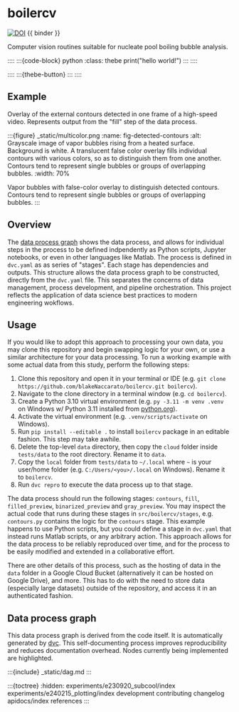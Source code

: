 # boilercv

[![DOI](https://zenodo.org/badge/503551174.svg)](https://zenodo.org/badge/latestdoi/503551174) {{ binder }}

Computer vision routines suitable for nucleate pool boiling bubble analysis.

::::
:::{code-block} python
:class: thebe
print("hello world!")
:::
::::

::::
:::{thebe-button}
:::
::::

## Example

Overlay of the external contours detected in one frame of a high-speed video. Represents output from the "fill" step of the data process.

:::{figure} _static/multicolor.png
:name: fig-detected-contours
:alt: Grayscale image of vapor bubbles rising from a heated surface. Background is white. A translucent false color overlay fills individual contours with various colors, so as to distinguish them from one another. Contours tend to represent single bubbles or groups of overlapping bubbles.
:width: 70%

Vapor bubbles with false-color overlay to distinguish detected contours. Contours tend to represent single bubbles or groups of overlapping bubbles.
:::

## Overview

The [data process graph](#data-process-graph) shows the data process, and allows for individual steps in the process to be defined indpendently as Python scripts, Jupyter notebooks, or even in other languages like Matlab. The process is defined in `dvc.yaml` as as series of "stages". Each stage has dependencies and outputs. This structure allows the data process graph to be constructed, directly from the `dvc.yaml` file. This separates the concerns of data management, process development, and pipeline orchestration. This project reflects the application of data science best practices to modern engineering wokflows.

## Usage

If you would like to adopt this approach to processing your own data, you may clone this repository and begin swapping logic for your own, or use a similar architecture for your data processing. To run a working example with some actual data from this study, perform the following steps:

1. Clone this repository and open it in your terminal or IDE (e.g. `git clone https://github.com/blakeNaccarato/boilercv.git boilercv`).
2. Navigate to the clone directory in a terminal window (e.g. `cd boilercv`).
3. Create a Python 3.10 virtual environment (e.g. `py -3.11 -m venv .venv` on Windows w/ Python 3.11 installed from [python.org](https://www.python.org/)).
4. Activate the virtual environment (e.g. `.venv/scripts/activate` on Windows).
5. Run `pip install --editable .` to install `boilercv` package in an editable fashion. This step may take awhile.
6. Delete the top-level `data` directory, then copy the `cloud` folder inside `tests/data` to the root directory. Rename it to `data`.
7. Copy the `local` folder from `tests/data` to `~/.local` where `~` is your user/home folder (e.g. `C:/Users/<you>/.local` on Windows). Rename it to `boilercv`.
8. Run `dvc repro` to execute the data process up to that stage.

The data process should run the following stages: `contours`, `fill`, `filled_preview`, `binarized_preview` and `gray_preview`. You may inspect the actual code that runs during these stages in `src/boilercv/stages`, e.g. `contours.py` contains the logic for the `contours` stage. This example happens to use Python scripts, but you could define a stage in `dvc.yaml` that instead runs Matlab scripts, or any arbitrary action. This approach allows for the data process to be reliably reproduced over time, and for the process to be easily modified and extended in a collaborative effort.

There are other details of this process, such as the hosting of data in the `data` folder in a Google Cloud Bucket (alternatively it can be hosted on Google Drive), and more. This has to do with the need to store data (especially large datasets) outside of the repository, and access it in an authenticated fashion.

## Data process graph

This data process graph is derived from the code itself. It is automatically generated by [dvc](https://dvc.org/). This self-documenting process improves reproducibility and reduces documentation overhead. Nodes currently being implemented are highlighted.

:::{include} _static/dag.md
:::

:::{toctree}
:hidden:
experiments/e230920_subcool/index
experiments/e240215_plotting/index
development
contributing
changelog
apidocs/index
references
:::
